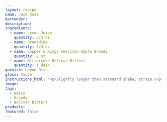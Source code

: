 ```yaml
---
layout: recipe
name: Jack Rose
bartender:
description:
ingredients:
  - name: Lemon Juice
    quantity: 3/4 oz
  - name: Grenadine
    quantity: 3/4 oz
  - name: Copper & Kings American Apple Brandy
    quantity: 2 oz
  - name: Bittercube Bolivar Bitters
    quantity: 1 dash
garnish: Lemon Disc
glass: Coupe
instructions_html: '<p>Slightly longer than standard shake, strain.</p>'
image:
tags:
  - Daisy
  - Brandy
  - Bolivar Bitters
products:
featured: false
---
```



